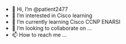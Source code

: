 - 👋 Hi, I’m @patient2477
- 👀 I’m interested in Cisco learning
- 🌱 I’m currently learning Cisco CCNP ENARSI
- 💞️ I’m looking to collaborate on ...
- 📫 How to reach me ...

<!---
patient2477/patient2477 is a ✨ special ✨ repository because its `README.md` (this file) appears on your GitHub profile.
You can click the Preview link to take a look at your changes.
--->
